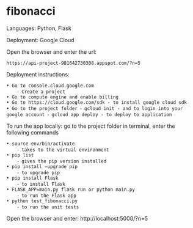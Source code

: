 # fibonacci
Languages: Python, Flask 

Deployment: Google Cloud 

Open the browser and enter the url:

	https://api-project-901642730308.appspot.com/?n=5
    
Deployment instructions: 

    • Go to console.cloud.google.com 
	    ⁃ Create a project 
	• Go to compute engine and enable billing 
	• Go to https://cloud.google.com/sdk - to install google cloud sdk 
	• Go to the project folder ⁃ gcloud init - and to login into your google account ⁃ gcloud app deploy - to deploy to application
    
To run the app locally: go to the project folder in terminal, enter the following commands

	• source env/bin/activate 
		⁃ takes to the virtual environment 
	• pip list 
		⁃ gives the pip version installed 
	• pip install —upgrade pip 
		⁃ to upgrade pip 
	• pip install Flask
		⁃ to install Flask 
	• FLASK_APP=main.py flask run or python main.py 
		⁃ to run the Flask app
	• python test_fibonacci.py 
		⁃ to run the unit tests

    
Open the browser and enter: http://localhost:5000/?n=5

